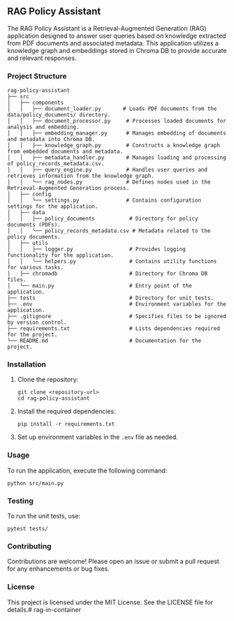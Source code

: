 ## RAG Policy Assistant

The RAG Policy Assistant is a Retrieval-Augmented Generation (RAG) application designed to answer user queries based on knowledge extracted from PDF documents and associated metadata. This application utilizes a knowledge graph and embeddings stored in Chroma DB to provide accurate and relevant responses.

### Project Structure

```
rag-policy-assistant
├── src
│   ├── components
│   │   ├── document_loader.py       # Loads PDF documents from the data/policy_documents/ directory.
│   │   ├── document_processor.py     # Processes loaded documents for analysis and embedding.
│   │   ├── embedding_manager.py      # Manages embedding of documents and metadata into Chroma DB.
│   │   ├── knowledge_graph.py        # Constructs a knowledge graph from embedded documents and metadata.
│   │   ├── metadata_handler.py       # Manages loading and processing of policy_records_metadata.csv.
│   │   ├── query_engine.py           # Handles user queries and retrieves information from the knowledge graph.
│   │   └── rag_nodes.py              # Defines nodes used in the Retrieval-Augmented Generation process.
│   ├── config
│   │   └── settings.py               # Contains configuration settings for the application.
│   ├── data
│   │   ├── policy_documents           # Directory for policy documents (PDFs).
│   │   └── policy_records_metadata.csv # Metadata related to the policy documents.
│   ├── utils
│   │   ├── logger.py                  # Provides logging functionality for the application.
│   │   └── helpers.py                 # Contains utility functions for various tasks.
│   ├── chromadb                       # Directory for Chroma DB files.
│   └── main.py                        # Entry point of the application.
├── tests                              # Directory for unit tests.
├── .env                               # Environment variables for the application.
├── .gitignore                         # Specifies files to be ignored by version control.
├── requirements.txt                   # Lists dependencies required for the project.
└── README.md                          # Documentation for the project.
```

### Installation

1. Clone the repository:
   ```
   git clone <repository-url>
   cd rag-policy-assistant
   ```

2. Install the required dependencies:
   ```
   pip install -r requirements.txt
   ```

3. Set up environment variables in the `.env` file as needed.

### Usage

To run the application, execute the following command:
```
python src/main.py
```

### Testing

To run the unit tests, use:
```
pytest tests/
```

### Contributing

Contributions are welcome! Please open an issue or submit a pull request for any enhancements or bug fixes.

### License

This project is licensed under the MIT License. See the LICENSE file for details.# rag-in-container
